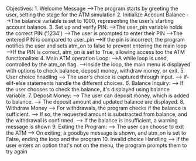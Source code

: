Objectives:
    1. Welcome Message
        -->The program starts by greeting the user, setting the stage for the ATM simulation
    2. Initialize Account Balance
        -->The balance variable is set to 1000, representing the user's starting account balance.
    3. Set up and verify PIN:
        -->The user_pin variable holds the correct PIN ('1234')
        -->The user is prompted to enter their PIN
        -->The entered PIN is compared to user_pin
        -->If the pin is incorrect, the program notifies the user and sets atm_on to false to prevent entering the main loop
        -->If the PIN is correct, atm_on is set to True, allowing access too the ATM functionalites
    4. Main ATM operation Loop:
        -->A while loop is used, controlled by the atm_on flag.
        -->Inside the loop, the main menu is displayed with options to check balance, deposit money, withdraw money, or exit.
    5. User choice hnadilng
        --> The user's choice is captured through input.
        --> if-elif-else statements handle the different choices.
    6. Balance Inquiry:
        --> If the user chooses to check the balance, it's displayed using balance variable.
    7. Deposit Money:
        --> The user can deposit money, which is added to balance.
        --> The deposit amount and updated balance are displayed.
    8. Withdraw Money
        --> For withdrawals, the program checks if the balance is sufficient.
        --> If so, the requested amount is substracted from balance, and the withdrawal is confirmed.
        --> If the balance is insufficient, a warning message is shown
    9. Exiting the Program:
        --> The user can choose to exit the ATM
        --> On exiting, a goodbye message is shown, and atm_on is set to False, ending the loop and the program
    10. Invalid choice Handling
        --> If the user enters an option that's not on the menu, the program prompts them to try again
        
